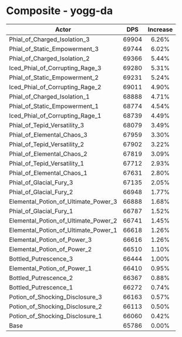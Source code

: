 # Composite - yogg-da
| Actor | DPS | Increase |
|---|:---:|:---:|
|Phial_of_Charged_Isolation_3|69904|6.26%|
|Phial_of_Static_Empowerment_3|69744|6.02%|
|Phial_of_Charged_Isolation_2|69366|5.44%|
|Iced_Phial_of_Corrupting_Rage_3|69280|5.31%|
|Phial_of_Static_Empowerment_2|69231|5.24%|
|Iced_Phial_of_Corrupting_Rage_2|69011|4.90%|
|Phial_of_Charged_Isolation_1|68888|4.71%|
|Phial_of_Static_Empowerment_1|68774|4.54%|
|Iced_Phial_of_Corrupting_Rage_1|68739|4.49%|
|Phial_of_Tepid_Versatility_3|68079|3.49%|
|Phial_of_Elemental_Chaos_3|67959|3.30%|
|Phial_of_Tepid_Versatility_2|67902|3.22%|
|Phial_of_Elemental_Chaos_2|67819|3.09%|
|Phial_of_Tepid_Versatility_1|67712|2.93%|
|Phial_of_Elemental_Chaos_1|67631|2.80%|
|Phial_of_Glacial_Fury_3|67135|2.05%|
|Phial_of_Glacial_Fury_2|66948|1.77%|
|Elemental_Potion_of_Ultimate_Power_3|66888|1.68%|
|Phial_of_Glacial_Fury_1|66787|1.52%|
|Elemental_Potion_of_Ultimate_Power_2|66741|1.45%|
|Elemental_Potion_of_Ultimate_Power_1|66618|1.26%|
|Elemental_Potion_of_Power_3|66616|1.26%|
|Elemental_Potion_of_Power_2|66510|1.10%|
|Bottled_Putrescence_3|66444|1.00%|
|Elemental_Potion_of_Power_1|66410|0.95%|
|Bottled_Putrescence_2|66367|0.88%|
|Bottled_Putrescence_1|66272|0.74%|
|Potion_of_Shocking_Disclosure_3|66163|0.57%|
|Potion_of_Shocking_Disclosure_2|66113|0.50%|
|Potion_of_Shocking_Disclosure_1|66060|0.42%|
|Base|65786|0.00%|

